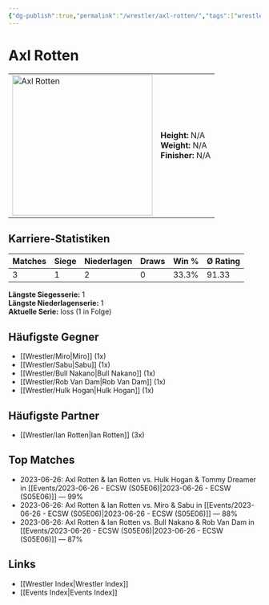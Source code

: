 ```yaml
---
{"dg-publish":true,"permalink":"/wrestler/axl-rotten/","tags":["wrestler"],"noteIcon":"","created":"2025-08-11T09:33:17.669+02:00"}
---
```



# Axl Rotten

<table>
<tr>
<td><img src="Axl Rotten.png" width="280" alt="Axl Rotten"></td>
<td>
<b>Height:</b> N/A<br>
<b>Weight:</b> N/A<br>
<b>Finisher:</b> N/A<br>
</td>
</tr>
</table>

## Karriere-Statistiken

| Matches | Siege | Niederlagen | Draws | Win % | Ø Rating |
|---------|-------|-------------|-------|-------|-----------|
| 3 | 1 | 2 | 0 | 33.3% | 91.33 |

**Längste Siegesserie:** 1<br>**Längste Niederlagenserie:** 1<br>**Aktuelle Serie:** loss (1 in Folge)


## Häufigste Gegner
- [[Wrestler/Miro\|Miro]] (1x)
- [[Wrestler/Sabu\|Sabu]] (1x)
- [[Wrestler/Bull Nakano\|Bull Nakano]] (1x)
- [[Wrestler/Rob Van Dam\|Rob Van Dam]] (1x)
- [[Wrestler/Hulk Hogan\|Hulk Hogan]] (1x)

## Häufigste Partner
- [[Wrestler/Ian Rotten\|Ian Rotten]] (3x)

## Top Matches
- 2023-06-26: Axl Rotten & Ian Rotten vs. Hulk Hogan & Tommy Dreamer in [[Events/2023-06-26 - ECSW (S05E06)\|2023-06-26 - ECSW (S05E06)]] — 99%
- 2023-06-26: Axl Rotten & Ian Rotten vs. Miro & Sabu in [[Events/2023-06-26 - ECSW (S05E06)\|2023-06-26 - ECSW (S05E06)]] — 88%
- 2023-06-26: Axl Rotten & Ian Rotten vs. Bull Nakano & Rob Van Dam in [[Events/2023-06-26 - ECSW (S05E06)\|2023-06-26 - ECSW (S05E06)]] — 87%

## Links
- [[Wrestler Index\|Wrestler Index]]
- [[Events Index\|Events Index]]
